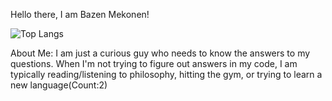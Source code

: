 Hello there, I am Bazen Mekonen! 

![Top Langs](https://github-readme-stats.vercel.app/api/top-langs/?username=bazenmekonen&layout=compact&theme=dark)

About Me:
I am just a curious guy who needs to know the answers to my questions. When I'm not trying to figure out answers in my code, I am typically reading/listening to philosophy, hitting the gym, or trying to learn a new language(Count:2)


<!--
**bazenmekonen/bazenmekonen** is a ✨ _special_ ✨ repository because its `README.md` (this file) appears on your GitHub profile.

Here are some ideas to get you started:

- 🔭 I’m currently working on ...
- 🌱 I’m currently learning ...
- 👯 I’m looking to collaborate on ...
- 🤔 I’m looking for help with ...
- 💬 Ask me about ...
- 📫 How to reach me: ...
- 😄 Pronouns: ...
- ⚡ Fun fact: ...
-->
